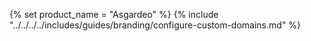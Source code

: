 {% set product_name = "Asgardeo" %}
{% include "../../../../includes/guides/branding/configure-custom-domains.md" %}